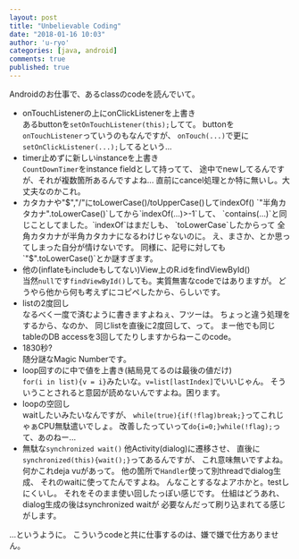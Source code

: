 ```yaml
---
layout: post
title: "Unbelievable Coding"
date: "2018-01-16 10:03"
author: 'u-ryo'
categories: [java, android]
comments: true
published: true
---
```

Androidのお仕事で、あるclassのcodeを読んでいて。

* onTouchListenerの上にonClickListenerを上書き  
あるbuttonを`setOnTouchListener(this);`してて。
buttonを`onTouchListener`っていうのもなんですが、
`onTouch(...)`で更に`setOnClickListener(...);`してるという...
* timer止めずに新しいinstanceを上書き  
`CountDownTimer`をinstance fieldとして持ってて、
途中でnewしてるんですが、それが複数箇所あるんですよね...
直前にcancel処理とか特に無いし。大丈夫なのかこれ。
* カタカナや"$","/"にtoLowerCase()/toUpperCase()してindexOf()  
`"半角カタカナ".toLowerCase()`してから`indexOf(...)>-1`して、
`contains(...)`と同じことしてました。`indexOf`はまだしも、
`toLowerCase`したからって
全角カタカナが半角カタカナになるわけじゃないのに。
え、まさか、とか思ってしまった自分が情けないです。
同様に、記号に対しても`"$".toLowerCase()`とか謎すぎます。
* 他の(inflateもincludeもしてない)View上のR.idをfindViewById()  
当然`null`です`findViewById()`しても。実質無害なcodeではありますが。
どうやら他から何も考えずにコピペしたから、らしいです。
* listの2度回し  
なるべく一度で済むように書きますよねぇ、フツーは。
ちょっと違う処理をするから、なのか、
同じlistを直後に2度回して、って。
まー他でも同じtableのDB accessを3回してたりしますからねーこのcode。
* 1830秒?  
随分謎なMagic Numberです。
* loop回すのに中で値を上書き(結局見てるのは最後の値だけ)  
`for(i in list){v = i}`みたいな。`v=list[lastIndex]`でいいじゃん。
そういうことされると意図が読めないんですよね。困ります。
* loopの空回し  
waitしたいみたいなんですが、
`while(true){if(!flag)break;}`ってこれじゃぁCPU無駄遣いでしょ。
改善したっていって`do{i=0;}while(!flag);`って、あのねー...
* 無駄な`synchronized wait()`
他Activity(dialog)に遷移させ、
直後に`synchronized(this){wait();}`ってあるんですが、
これ意味無いですよね。
何かこれdeja vuがあって。
他の箇所で`Handler`使って別threadでdialog生成、
それのwaitに使ってたんですよね。
んなことするなよアホかと。testしにくいし。
それをそのまま使い回したっぽい感じです。
仕組はどうあれ、dialog生成の後はsynchronized waitが
必要なんだって刷り込まれてる感じがします。

...というように。
こういうcodeと共に仕事するのは、嫌で嫌で仕方ありません。
